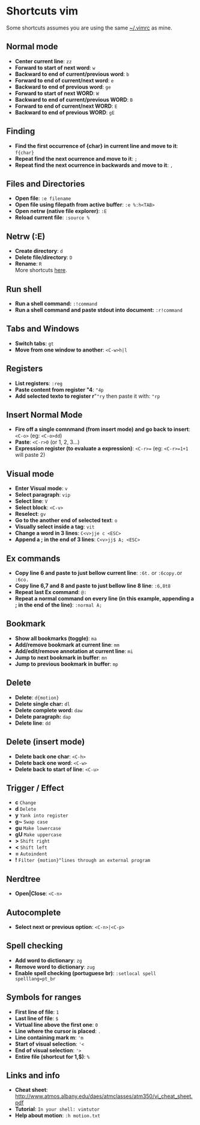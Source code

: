 # Shortcuts vim

Some shortcuts assumes you are using the same [~/.vimrc](https://github.com/marciofrayze/dot-files/tree/master/vim) as mine.

## Normal mode
* **Center current line**: ```zz```
* **Forward to start of next word**: ```w```
* **Backward to end of current/previous word**: ```b```
* **Forward to end of current/next word**: ```e```
* **Backward to end of previous word**: ```ge```
* **Forward to start of next WORD**: ```W```
* **Backward to end of current/previous WORD**: ```B```
* **Forward to end of current/next WORD**: ```E```
* **Backward to end of previous WORD**: ```gE```

## Finding
* **Find the first occurrence of {char} in current line and move to it**: ```f{char}```
* **Repeat find the next ocurrence and move to it**: ```;```
* **Repeat find the next ocurrence in backwards and move to it**: ```,```

## Files and Directories
* **Open file**: ```:e filename```
* **Open file using filepath from active buffer**: ```:e %:h<TAB>```
* **Open netrw (native file explorer)**: ```:E```
* **Reload current file**: ```:source %```

## Netrw (:E)
* **Create directory**: ```d```
* **Delete file/directory**: ```D```
* **Rename**: ```R```  
More shortcuts [here](https://gist.github.com/danidiaz/37a69305e2ed3319bfff9631175c5d0f).

## Run shell
* **Run a shell command:** ```:!command```
* **Run a shell command and paste stdout into document:** ```:r!command```

## Tabs and Windows
* **Switch tabs**: ```gt```
* **Move from one window to another**: ```<C-w>h|l```

## Registers
* **List registers**: ```:reg```
* **Paste content from register "4**: ```"4p```
* **Add selected texto to register r**"```"ry``` then paste it with: ```"rp```

## Insert Normal Mode
* **Fire off a single comnmand (from insert mode) and go back to insert**: ```<C-o>``` (eg: ```<C-o>dd```)
* **Paste**: ```<C-r>0``` (or 1, 2, 3...)
* **Expression register (to evaluate a expression)**: ```<C-r>=``` (eg: ```<C-r>=1+1``` will paste 2)

## Visual mode
* **Enter Visual mode**: ```v```
* **Select paragraph**: ```vip```
* **Select line**: ```V```
* **Select block**: ```<C-v>```
* **Reselect**: ```gv```
* **Go to the another end of selected text**: ```o```
* **Visually select inside a tag**: ```vit```
* **Change a word in 3 lines**: ```C<v>jje c <ESC>```
* **Append a ; in the end of 3 lines**: ```C<v>jj$ A; <ESC>```

## Ex commands
* **Copy line 6 and paste to just bellow current line**: ```:6t.``` or ```:6copy.```or ```:6co.```
* **Copy line 6,7 and 8 and paste to just bellow line 8 line**: ```:6,8t8```
* **Repeat last Ex command**: ```@:```
* **Repeat a normal command on every line (in this example, appending a ; in the end of the line)**: ```:normal A;```

## Bookmark
* **Show all bookmarks (toggle)**: ```ma```
* **Add/remove bookmark at current line**: ```mm```
* **Add/edit/remove annotation at current line**: ```mi```
* **Jump to next bookmark in buffer**: ```mn```
* **Jump to previous bookmark in buffer**: ```mp```

## Delete
* **Delete**: ```d{motion}```
* **Delete single char:** ```dl```
* **Delete complete word:** ```daw```
* **Delete paragraph:** ```dap```
* **Delete line**: ```dd```

## Delete (insert mode)
* **Delete back one char**: ```<C-h>```
* **Delete back one word**: ```<C-w>```
* **Delete back to start of line**: ```<C-u>```

## Trigger / Effect
* **c** ```Change```
* **d** ```Delete```
* **y** ```Yank into register```
* **g~** ```Swap case```
* **gu** ```Make lowercase```
* **gU** ```Make uppercase```
* **>** ```Shift right```
* **<** ```Shift left```
* **=** ```Autoindent```
* **!** ```Filter {motion}^lines through an external program```

## Nerdtree
*  **Open|Close**: ```<C-n>```

## Autocomplete
* **Select next or previous option**: ```<C-n>|<C-p>``` 

## Spell checking
* **Add word to dictionary**: ```zg```
* **Remove word to dictionary**: ```zug```
* **Enable spell checking (portuguese br)**: ```:setlocal spell spelllang=pt_br```

## Symbols for ranges
* **First line of file**: ```1```
* **Last line of file**: ```$```
* **Virtual line above the first one**: ```0```
* **Line where the cursor is placed**: ```.```
* **Line containing mark m**: ```'m```
* **Start of visual selection**: ```'<```
* **End of visual selection**: ```'>```
* **Entire file (shortcut for 1,$)**: ```%```

## Links and info
* **Cheat sheet**: http://www.atmos.albany.edu/daes/atmclasses/atm350/vi_cheat_sheet.pdf
* **Tutorial**: ```In your shell: vimtutor```
* **Help about motion**: ```:h motion.txt```

